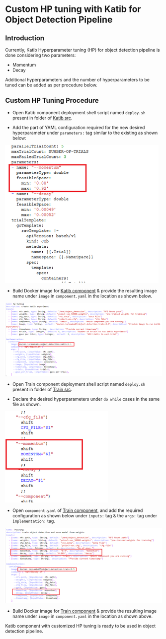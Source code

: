 # **Custom HP tuning with Katib for Object Detection Pipeline**

## <a name='Introduction'></a>**Introduction**

Currently, Katib Hyperparameter tuning (HP) for object detection pipeline is done considering two parameters:

* Momentum
* Decay

Additional hyperparameters and the number of hyperparameters to be tuned can be added as per procedure below. 

## <a name='Procedure'></a>**Custom HP Tuning Procedure**

- Open Katib component deployment shell script named ```deploy.sh``` present in folder of [Katib src](./components/v2/katib/src).

- Add the part of YAML configuration required for the new desired hyperparameter under ```parameters:``` tag similar to the existing as shown below:

![Custom HP tuning](./pictures/22-katib-params.png)

- Build Docker image for [Katib component](./components/v2/katib) & provide the resulting image name under ```image``` in ```component.yaml``` in the location as shown below.

![Custom HP tuning](./pictures/24-katib-comp-yaml.png)

- Open Train component deployment shell script named ```deploy.sh``` present in folder of [Train src](./components/v2/train/src).

- Declare the desired hyperparameters under ```do while``` cases in the same file as shown.

![Custom HP tuning](./pictures/23-katib-params.png)

- Open ```component.yaml``` of [Train component](./components/v2/train), and add the required configuration as shown below under ```inputs:``` tag & the ```args:``` tag under ```implementation:``` tag.

![Custom HP tuning](./pictures/23-train-comp-yaml.png)

- Build Docker image for [Train component](./components/v2/train) & provide the resulting image name under ```image``` in ```component.yaml``` in the location as shown above.

Katib component with customized HP tuning is ready to be used in object detection pipeline.
